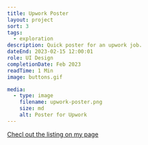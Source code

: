 ```yaml
---
title: Upwork Poster
layout: project
sort: 3
tags:
  - exploration
description: Quick poster for an upwork job.
dateEnd: 2023-02-15 12:00:01
role: UI Design
completionDate: Feb 2023
readTime: 1 Min
image: buttons.gif

media:
  - type: image
    filename: upwork-poster.png
    size: md
    alt: Poster for Upwork
---
```


[Checl out the listing on my page](https://www.upwork.com/freelancers/jamesc64)